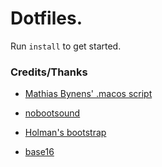 # Dotfiles.

Run `install` to get started.

### Credits/Thanks

* [Mathias Bynens' .macos script](https://github.com/mathiasbynens/dotfiles/blob/master/.macos)

* [nobootsound](https://github.com/teored90/nobootsound)

* [Holman's bootstrap](https://github.com/holman/dotfiles/blob/master/script/bootstrap)

* [base16](https://github.com/chriskempson/base16)
